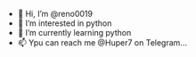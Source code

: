 - 👋 Hi, I’m @reno0019
- 👀 I’m interested in python 
- 🌱 I’m currently learning python
- 📫 Ypu can reach me @Huper7 on Telegram...

<!---
reno0019/reno0019 is a ✨ special ✨ repository because its `README.md` (this file) appears on your GitHub profile.
You can click the Preview link to take a look at your changes.
--->
